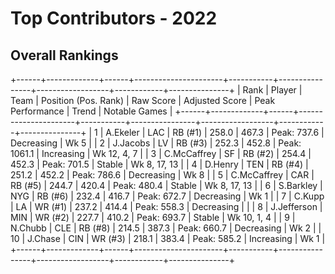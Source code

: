 # Top Contributors - 2022

## Overall Rankings

+------+-------------+------+----------------------+-----------+----------------+------------------+------------+---------------+
| Rank | Player      | Team | Position (Pos. Rank) | Raw Score | Adjusted Score | Peak Performance | Trend      | Notable Games |
+------+-------------+------+----------------------+-----------+----------------+------------------+------------+---------------+
| 1    | A.Ekeler    | LAC  | RB (#1)              | 258.0     | 467.3          | Peak: 737.6      | Decreasing | Wk 5          |
| 2    | J.Jacobs    | LV   | RB (#3)              | 252.3     | 452.8          | Peak: 1061.1     | Increasing | Wk 12, 4, 7   |
| 3    | C.McCaffrey | SF   | RB (#2)              | 254.4     | 452.3          | Peak: 701.5      | Stable     | Wk 8, 17, 13  |
| 4    | D.Henry     | TEN  | RB (#4)              | 251.2     | 452.2          | Peak: 786.6      | Decreasing | Wk 8          |
| 5    | C.McCaffrey | CAR  | RB (#5)              | 244.7     | 420.4          | Peak: 480.4      | Stable     | Wk 8, 17, 13  |
| 6    | S.Barkley   | NYG  | RB (#6)              | 232.4     | 416.7          | Peak: 672.7      | Decreasing | Wk 1          |
| 7    | C.Kupp      | LA   | WR (#1)              | 237.2     | 414.4          | Peak: 558.3      | Decreasing |               |
| 8    | J.Jefferson | MIN  | WR (#2)              | 227.7     | 410.2          | Peak: 693.7      | Stable     | Wk 10, 1, 4   |
| 9    | N.Chubb     | CLE  | RB (#8)              | 214.5     | 387.3          | Peak: 660.7      | Decreasing | Wk 2          |
| 10   | J.Chase     | CIN  | WR (#3)              | 218.1     | 383.4          | Peak: 585.2      | Increasing | Wk 1          |
+------+-------------+------+----------------------+-----------+----------------+------------------+------------+---------------+

